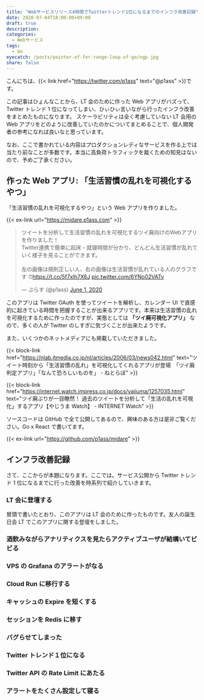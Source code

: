 ```yaml
---
title: "Webサービスリリース4時間でTwitterトレンド1位になるまでのインフラ改善記録"
date: 2020-07-04T18:00:00+09:00
draft: true
description:
categories:
  - Webサービス
tags:
  - Go
eyecatch: /posts/pointer-of-for-range-loop-of-go/ogp.jpg
share: false
---
```


こんにちは、{{< link href="https://twitter.com/p1ass" text="@p1ass" >}}です。

この記事はひょんなことから、LT 会のために作った Web アプリがバズって、Twitter トレンド 1 位になってしまい、ひぃひぃ言いながら行ったインフラ改善をまとめたものになります。
スケーラビリティは全く考慮していない LT 会用の Web アプリをどのように改善していたのかについてまとめることで、個人開発者の参考になれば良いなと思っています。

なお、ここで書かれている内容はプロダクションレディなサービスを作る上では当たり前なことが多数です。本当に高負荷トラフィックを裁くための知見はないので、予めご了承ください。

<!--more-->

## 作った Web アプリ: 「生活習慣の乱れを可視化するやつ」

「生活習慣の乱れを可視化するやつ」という Web アプリを作りました。

{{< ex-link url="https://midare.p1ass.com" >}}

<blockquote class="twitter-tweet"><p lang="ja" dir="ltr">ツイートを分析して生活習慣の乱れを可視化するツイ廃向けのWebアプリを作りました！<br>Twitter連携で簡単に起床・就寝時間が分かり、どんどん生活習慣が乱れていく様子を見ることができます。<br><br>左の画像は規則正しい人、右の画像は生活習慣が乱れている人のグラフです ⏰<a href="https://t.co/5f7xlh7X6J">https://t.co/5f7xlh7X6J</a> <a href="https://t.co/6YNo02VATv">pic.twitter.com/6YNo02VATv</a></p>&mdash; ぷらす (@p1ass) <a href="https://twitter.com/p1ass/status/1267413338016804864?ref_src=twsrc%5Etfw">June 1, 2020</a></blockquote> <script async src="https://platform.twitter.com/widgets.js" charset="utf-8"></script>

このアプリは Twitter OAuth を使ってツイートを解析し、カレンダー UI で直感的に起きている時間を把握することが出来るアプリです。本来は生活習慣の乱れを可視化するために作ったのですが、実態としては **「ツイ廃可視化アプリ」** なので、多くの人が Twitter のしすぎに気づくことが出来たようです。

また、いくつかのネットメディアにも掲載していただきました。

{{< block-link href="https://nlab.itmedia.co.jp/nl/articles/2006/03/news042.html" text="ツイート時刻から「生活習慣の乱れ」を可視化してくれるアプリが登場　「ツイ廃判定アプリ」「なんて恐ろしいものを」 - ねとらぼ" >}}

{{< block-link href="https://internet.watch.impress.co.jp/docs/yajiuma/1257035.html" text="ツイ廃ぶりが一目瞭然！ 過去のツイートを分析して「生活の乱れを可視化」するアプリ【やじうま Watch】 - INTERNET Watch" >}}

ソースコードは GitHub で全て公開してあるので、興味のある方は是非ご覧ください。Go x React で書いてます。

{{< ex-link url="https://github.com/p1ass/midare" >}}

## インフラ改善記録

さて、ここからが本題になります。ここでは。サービス公開から Twitter トレンド 1 位になるまでに行った改善を時系列で紹介していきます。

### LT 会に登壇する

冒頭で書いたとおり、このアプリは LT 会のために作ったものです。友人の誕生日会 LT でこのアプリに関する登壇をしました。

<script async class="speakerdeck-embed" data-id="5cd86d0c3c6642c0aa5d45330c80d324" data-ratio="1.77777777777778" src="//speakerdeck.com/assets/embed.js"></script>

### 酒飲みながらアナリティクスを見たらアクティブユーザが結構いてビビる

### VPS の Grafana のアラートがなる

### Cloud Run に移行する

### キャッシュの Expire を短くする

### セッションを Redis に移す

### バグらせてしまった

### Twitter トレンド１位になる

### Twitter API の Rate Limit にあたる

### アラートをたくさん設定して寝る
